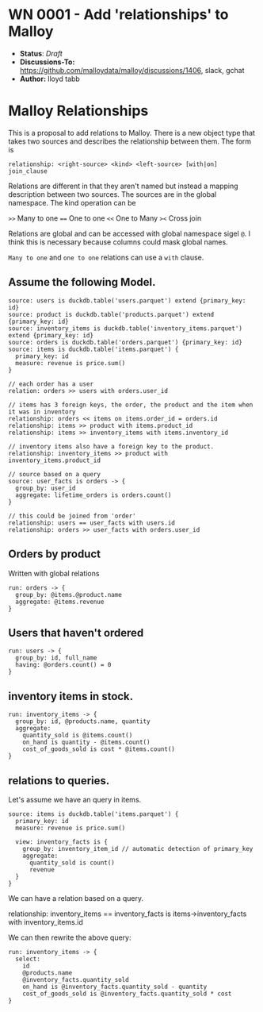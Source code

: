 # WN 0001 - Add 'relationships' to Malloy

- **Status**: *Draft* 
- **Discussions-To:**  https://github.com/malloydata/malloy/discussions/1406, slack, gchat
- **Author:** lloyd tabb

# Malloy Relationships

This is a proposal to add relations to Malloy.  There is a new object type that takes two sources and describes the relationship between them.  The form is

`relationship: <right-source> <kind> <left-source> [with|on] join_clause`

Relations are different in that they aren't named but instead a mapping description between two sources.  The sources are in the global namespace.  The kind operation can be 

`>>` Many to one
`==` One to one
`<<` One to Many
`><` Cross join

Relations are global and can be accessed with global namespace sigel `@`.  I think this is necessary because columns could mask global names.

`Many to one` and `one to one`  relations can use a `with` clause. 

## Assume the following Model.

```
source: users is duckdb.table('users.parquet') extend {primary_key: id}
source: product is duckdb.table('products.parquet') extend {primary_key: id}
source: inventory_items is duckdb.table('inventory_items.parquet') extend {primary_key: id}
source: orders is duckdb.table('orders.parquet') {primary_key: id}
source: items is duckdb.table('items.parquet') {
  primary_key: id
  measure: revenue is price.sum()
}

// each order has a user
relation: orders >> users with orders.user_id

// items has 3 foreign keys, the order, the product and the item when it was in inventory
relationship: orders << items on items.order_id = orders.id
relationship: items >> product with items.product_id
relationship: items >> inventory_items with items.inventory_id

// inventory items also have a foreign key to the product.
relationship: inventory_items >> product with inventory_items.product_id

// source based on a query
source: user_facts is orders -> {
  group_by: user_id
  aggregate: lifetime_orders is orders.count()
}

// this could be joined from 'order'
relationship: users == user_facts with users.id
relationship: orders >> user_facts with orders.user_id

```

## Orders by product 

Written with global relations

```
run: orders -> {
  group_by: @items.@product.name
  aggregate: @items.revenue
}
```

## Users that haven't ordered

```
run: users -> {
  group_by: id, full_name
  having: @orders.count() = 0
}
```

## inventory items in stock.
```
run: inventory_items -> {
  group_by: id, @products.name, quantity
  aggregate:
    quantity_sold is @items.count()
    on_hand is quantity - @items.count()
    cost_of_goods_sold is cost * @items.count()
}
```


## relations to queries.

Let's assume we have an query in items.

```
source: items is duckdb.table('items.parquet') {
  primary_key: id
  measure: revenue is price.sum()

  view: inventory_facts is {
    group_by: inventory_item_id // automatic detection of primary_key
    aggregate: 
      quantity_sold is count()
      revenue
  }
}
```

We can have a relation based on a query.

relationship: inventory_items == inventory_facts is items->inventory_facts with inventory_items.id

We can then rewrite the above query:

```
run: inventory_items -> {
  select:
    id
    @products.name 
    @inventory_facts.quantity_sold
    on_hand is @inventory_facts.quantity_sold - quantity
    cost_of_goods_sold is @inventory_facts.quantity_sold * cost
}
```